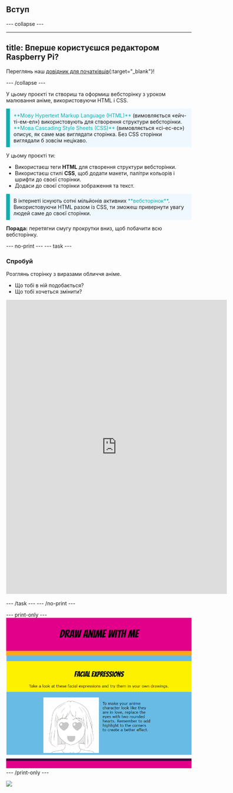 ## Вступ

\--- collapse ---

---

## title: Вперше користуєшся редактором Raspberry Pi?

Переглянь наш [довідник для початківців](https://projects.raspberrypi.org/en/projects/getting-started-guide-editor-html){:target="_blank"}!

\--- /collapse ---

У цьому проєкті ти створиш та оформиш вебсторінку з уроком малювання аніме, використовуючи HTML і CSS.

<p style="border-left: solid; border-width:10px; border-color: #0faeb0; background-color: aliceblue; padding: 10px;">
<span style="color: #0faeb0">**Мову Hypertext Markup Language (HTML)**</span> (вимовляється «ейч-ті-ем-ел») використовують для створення структури вебсторінки. <span style="color: #0faeb0">**Мова Cascading Style Sheets (CSS)**</span> (вимовляється «сі-ес-ес») описує, як саме має виглядати сторінка. Без CSS сторінки виглядали б зовсім нецікаво.
</p>

У цьому проєкті ти:

- Використаєш теги **HTML** для створення структури вебсторінки.
- Використаєш стилі **CSS**, щоб додати макети, палітри кольорів і шрифти до своєї сторінки.
- Додаси до своєї сторінки зображення та текст.

<p style="border-left: solid; border-width:10px; border-color: #0faeb0; background-color: aliceblue; padding: 10px;">
В інтернеті існують сотні мільйонів активних <span style="color: #0faeb0">**вебсторінок**</span>. Використовуючи HTML разом із CSS, ти зможеш привернути увагу людей саме до своєї сторінки. 
</p>

**Порада:** перетягни смугу прокрутки вниз, щоб побачити всю вебсторінку.

\--- no-print ---
\--- task ---

### Спробуй

<div style="display: flex; flex-wrap: wrap">
<div style="flex-basis: 175px; flex-grow: 1">Розглянь сторінку з виразами обличчя аніме.

- Що тобі в ній подобається?
- Що тобі хочеться змінити?

<iframe src="https://editor.raspberrypi.org/en/embed/viewer/anime-expressions-complete" width="600" height="800" frameborder="0" marginwidth="0" marginheight="0" allowfullscreen> </iframe>
</div>
</div>

\--- /task ---
\--- /no-print ---

\--- print-only ---
![Completed project](images/solution.PNG)
\--- /print-only ---

![](http://code.org/api/hour/begin_coderdojo_anime.png)
